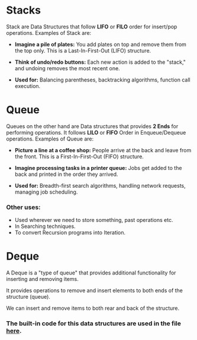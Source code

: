 # Stacks

Stack are Data Structures that follow **LIFO** or **FILO** order for insert/pop operations. Examples of Stack are:

* **Imagine a pile of plates:** You add plates on top and remove them from the top only. This is a Last-In-First-Out (LIFO) structure.
  
* **Think of undo/redo buttons:** Each new action is added to the "stack," and undoing removes the most recent one.
  
* **Used for:** Balancing parentheses, backtracking algorithms, function call execution.

# Queue

Queues on the other hand are Data structures that provides **2 Ends** for performing operations. It follows **LILO** or **FIFO** Order in Enqueue/Dequeue operations. Examples of Queue are:

* **Picture a line at a coffee shop:** People arrive at the back and leave from the front. This is a First-In-First-Out (FIFO) structure.
  
* **Imagine processing tasks in a printer queue:** Jobs get added to the back and printed in the order they arrived.
  
* **Used for:** Breadth-first search algorithms, handling network requests, managing job scheduling.

### Other uses:

* Used wherever we need to store something, past operations etc.
* In Searching techniques.
* To convert Recursion programs into Iteration.

# Deque

A Deque is a "type of queue" that provides additional functionality for inserting and removing items.

It provides operations to remove and insert elements to both ends of the structure (queue).

We can insert and remove items to both rear and back of the structure.

### The built-in code for this data structures are used in the file [here]().